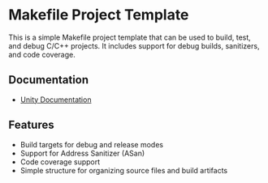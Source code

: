 # Makefile Project Template

This is a simple Makefile project template that can be used to build, test, and debug C/C++ projects. It includes support for debug builds, sanitizers, and code coverage.

## Documentation

- [Unity Documentation](https://github.com/ThrowTheSwitch/Unity/blob/master/docs/UnityGettingStartedGuide.md)

## Features

- Build targets for debug and release modes
- Support for Address Sanitizer (ASan)
- Code coverage support
- Simple structure for organizing source files and build artifacts
